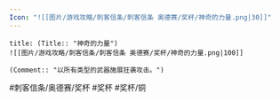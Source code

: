 ```yaml
---
Icon: "![[图片/游戏攻略/刺客信条/刺客信条 奥德赛/奖杯/神奇的力量.png|30]]"
---
```

```ad-common-bronze-trophy
title: (Title:: "神奇的力量")
![[图片/游戏攻略/刺客信条/刺客信条 奥德赛/奖杯/神奇的力量.png|100]]

(Comment:: "以所有类型的武器施展狂袭攻击。")
```

#刺客信条/奥德赛/奖杯 #奖杯 #奖杯/铜
